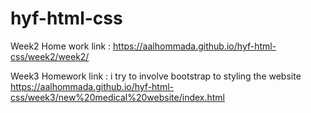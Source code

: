 # hyf-html-css

Week2 Home work link :  https://aalhommada.github.io/hyf-html-css/week2/week2/

Week3 Homework link : i try to involve bootstrap to styling the website 
                     https://aalhommada.github.io/hyf-html-css/week3/new%20medical%20website/index.html

